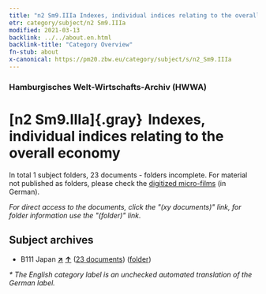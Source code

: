 ```yaml
---
title: "n2 Sm9.IIIa Indexes, individual indices relating to the overall economy"
etr: category/subject/n2 Sm9.IIIa
modified: 2021-03-13
backlink: ../../about.en.html
backlink-title: "Category Overview"
fn-stub: about
x-canonical: https://pm20.zbw.eu/category/subject/s/n2_Sm9.IIIa
---
```


### Hamburgisches Welt-Wirtschafts-Archiv (HWWA)
# [n2 Sm9.IIIa]{.gray}&#8201; Indexes, individual indices relating to the overall economy&#160; 





In total 1 subject folders, 23 documents - folders incomplete.
For material not published as folders, please check the [digitized micro-films](/film/h1_sh.de.html) (in German).

_For direct access to the documents, click the "(xy documents)" link, for folder information use the "(folder)" link._

## Subject archives


- B111 Japan [**&nearr;**](../../../geo/i/141272/about.en.html "Japan (all folders)") [**&uarr;**](../../../geo/about.en.html#B111 "Country category system") (<a href="https://pm20.zbw.eu/dfgview/sh/141272,144984" title="about: Japan : Indexes, individual indices relating to the overall economy" target="_blank">23 documents</a>) ([folder](../../../../folder/sh/1412xx/141272/1449xx/144984/about.en.html))


_* The English category label is an unchecked automated translation of the German label._

